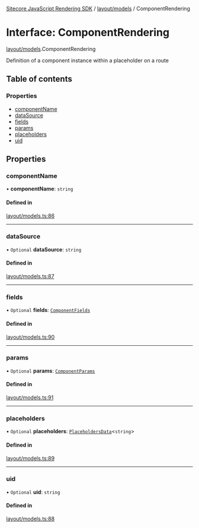[Sitecore JavaScript Rendering SDK](../README.md) / [layout/models](../modules/layout_models.md) / ComponentRendering

# Interface: ComponentRendering

[layout/models](../modules/layout_models.md).ComponentRendering

Definition of a component instance within a placeholder on a route

## Table of contents

### Properties

- [componentName](layout_models.ComponentRendering.md#componentname)
- [dataSource](layout_models.ComponentRendering.md#datasource)
- [fields](layout_models.ComponentRendering.md#fields)
- [params](layout_models.ComponentRendering.md#params)
- [placeholders](layout_models.ComponentRendering.md#placeholders)
- [uid](layout_models.ComponentRendering.md#uid)

## Properties

### componentName

• **componentName**: `string`

#### Defined in

[layout/models.ts:86](https://github.com/Sitecore/jss/blob/c1078945/packages/sitecore-jss/src/layout/models.ts#L86)

___

### dataSource

• `Optional` **dataSource**: `string`

#### Defined in

[layout/models.ts:87](https://github.com/Sitecore/jss/blob/c1078945/packages/sitecore-jss/src/layout/models.ts#L87)

___

### fields

• `Optional` **fields**: [`ComponentFields`](layout_models.ComponentFields.md)

#### Defined in

[layout/models.ts:90](https://github.com/Sitecore/jss/blob/c1078945/packages/sitecore-jss/src/layout/models.ts#L90)

___

### params

• `Optional` **params**: [`ComponentParams`](layout_models.ComponentParams.md)

#### Defined in

[layout/models.ts:91](https://github.com/Sitecore/jss/blob/c1078945/packages/sitecore-jss/src/layout/models.ts#L91)

___

### placeholders

• `Optional` **placeholders**: [`PlaceholdersData`](../modules/layout_models.md#placeholdersdata)<`string`\>

#### Defined in

[layout/models.ts:89](https://github.com/Sitecore/jss/blob/c1078945/packages/sitecore-jss/src/layout/models.ts#L89)

___

### uid

• `Optional` **uid**: `string`

#### Defined in

[layout/models.ts:88](https://github.com/Sitecore/jss/blob/c1078945/packages/sitecore-jss/src/layout/models.ts#L88)
